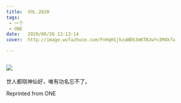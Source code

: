 ```yaml
---
title:	VOL.2820
tags:
 - 一个
 - ONE
date:	2020/06/26 13:13:14
cover:	http://image.wufazhuce.com/FnHqH1jkzaWDb3mKTBJwYv3M4kfu

---
```

![](http://image.wufazhuce.com/FnHqH1jkzaWDb3mKTBJwYv3M4kfu)
---

世人都晓神仙好，唯有功名忘不了。
 
Reprinted from ONE
